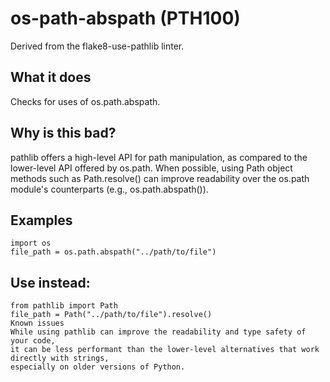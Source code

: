 # os-path-abspath (PTH100)
Derived from the flake8-use-pathlib linter.
## What it does
Checks for uses of os.path.abspath.
## Why is this bad?
pathlib offers a high-level API for path manipulation, as compared to
the lower-level API offered by os.path. When possible, using Path object
methods such as Path.resolve() can improve readability over the os.path
module's counterparts (e.g., os.path.abspath()).
## Examples
```
import os
file_path = os.path.abspath("../path/to/file")
```
## Use instead:
```
from pathlib import Path
file_path = Path("../path/to/file").resolve()
Known issues
While using pathlib can improve the readability and type safety of your code,
it can be less performant than the lower-level alternatives that work directly with strings,
especially on older versions of Python.
```